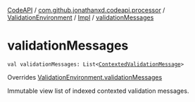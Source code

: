 [CodeAPI](../../../index.md) / [com.github.jonathanxd.codeapi.processor](../../index.md) / [ValidationEnvironment](../index.md) / [Impl](index.md) / [validationMessages](.)

# validationMessages

`val validationMessages: List<`[`ContextedValidationMessage`](../../-contexted-validation-message/index.md)`>`

Overrides [ValidationEnvironment.validationMessages](../validation-messages.md)

Immutable view list of indexed contexted validation messages.

